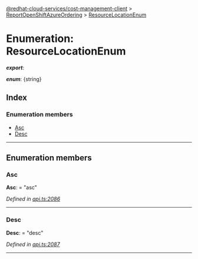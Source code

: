 [@redhat-cloud-services/cost-management-client](../README.md) > [ReportOpenShiftAzureOrdering](../modules/reportopenshiftazureordering.md) > [ResourceLocationEnum](../enums/reportopenshiftazureordering.resourcelocationenum.md)

# Enumeration: ResourceLocationEnum

*__export__*: 

*__enum__*: {string}

## Index

### Enumeration members

* [Asc](reportopenshiftazureordering.resourcelocationenum.md#asc)
* [Desc](reportopenshiftazureordering.resourcelocationenum.md#desc)

---

## Enumeration members

<a id="asc"></a>

###  Asc

**Asc**:  = "asc"

*Defined in [api.ts:2086](https://github.com/RedHatInsights/javascript-clients/blob/master/packages/cost-management/api.ts#L2086)*

___
<a id="desc"></a>

###  Desc

**Desc**:  = "desc"

*Defined in [api.ts:2087](https://github.com/RedHatInsights/javascript-clients/blob/master/packages/cost-management/api.ts#L2087)*

___

